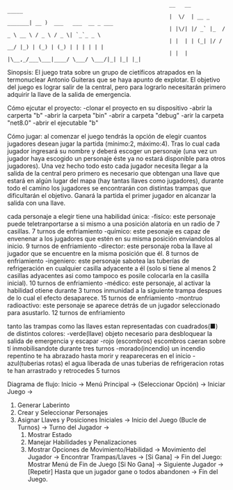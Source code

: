                                                         __   __              _____
                                                        |  \/  | __ _ _______| __ )  ___   ___  __ _ ___ 
                                                        | |\/| |/ _` |_  / _ \ __ \ / _ \ / _ \| `_`_ _ \
                                                        | |  | | (_| |/ /  __/ |_) | (_) | (_) | | | | | |
                                                        | |  | |\__,_/___\___|____/ \___/ \___/|_| |_| |_|

Sinopsis:
El juego trata sobre un grupo de cietíficos atrapados en la termonuclear Antonio Guiteras que se haya apunto de explotar. El objetivo del juego es lograr salir de la central, 
pero para lograrlo necesitarán primero adquirir la llave de la salida de emergencia.

Cómo ejcutar el proyecto:
-clonar el proyecto en su dispositivo 
-abrir la carperta "b"
-abrir la carpeta "bin" 
-abrir a carpeta "debug"
-arir la carpeta "net8.0"
-abrir el ejecutable "b"


Cómo jugar:
al comenzar el juego tendrás la opción de elegir cuantos jugadores desean jugar la partida (mínimo:2, máximo:4). Tras lo cual cada jugador ingresará su nombre y deberá escoger un personaje
(una vez un jugador haya escogido un personaje éste ya no estará disponible para otros jugadores). Una vez hecho todo esto cada jugador necesita llegar a la salida de la central pero
primero es necesario que obtengan una llave que estará en algún lugar del mapa (hay tantas llaves como jugadores), durante todo el camino los jugadores se encontrarán con distintas trampas
que dificultarán el objetivo. Ganará la partida el primer jugador en alcanzar la salida con una llave.
 

cada personaje a elegir tiene una habilidad única:
-fisíco: este personaje puede teletranportarse a si mismo a una posición alatoria en un radio de 7 casillas. 7 turnos de enfriamiento
-químico: este pesonaje es capaz de envenenar a los jugadores que estén en su misma posición enviandolos al inicio. 9 turnos de enfriamiento
-director: este personaje roba la llave al jugador que se encuentre en la misma posición que él. 8 turnos de enfriamiento
-ingeniero: este personaje sabotea las tuberías de refrigeración en cualquier casilla adyacente a él (solo si tiene al menos 2 casillas adyacentes asi como 
tampoco es posile colocarla en la casilla inicial). 10 turnos de enfriamiento
-médico: este personaje, al activar la habilidad otiene durante 3 turnos inmunidad a la siguiente trampa despues de lo cual el efecto desaparece. 15 turnos de enfriamiento
-montruo radioactivo: este personaje se aparece detrás de un jugador seleccionado para asustarlo. 12 turnos de enfriamiento


tanto las trampas como las llaves estan representadas con cuadrados(■) de distintos colores: 
-verde(llave) objeto necesario para desbloquear la salida de emergencia y escapar
-rojo (escombros) escombros caeran sobre tí inmobilisandote durante tres turnos
-morado(incendio) un incendio repentino te ha abrazado hasta morir y reapareceras en el inicio
-azul(tuberias rotas) el agua liberada de unas tuberias de refrigeracion rotas te han arrastrado y retrocedes 5 turnos


Diagrama de flujo:
Inicio -> Menú Principal -> (Seleccionar Opción) -> Iniciar Juego ->
1. Generar Laberinto
2. Crear y Seleccionar Personajes
3. Asignar Llaves y Posiciones Iniciales ->
Inicio del Juego (Bucle de Turnos) ->
    Turno del Jugador ->
    1. Mostrar Estado
    2. Manejar Habilidades y Penalizaciones
    3. Mostrar Opciones de Movimiento/Habilidad ->
    Movimiento del Jugador -> Encontrar Trampas/Llaves ->
    [Si Gana] -> Fin del Juego: Mostrar Menú de Fin de Juego
    [Si No Gana] -> Siguiente Jugador ->
[Repetir] Hasta que un jugador gane o todos abandonen ->
Fin del Juego.
